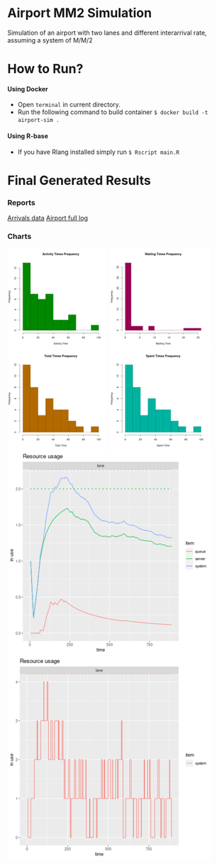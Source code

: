 # Airport MM2 Simulation

Simulation of an airport with two lanes and different interarrival rate, assuming a system of M/M/2

# How to Run?

#### Using Docker

- Open `terminal` in current directory.
- Run the following command to build container
  `$ docker build -t airport-sim .`

#### Using R-base

- If you have Rlang installed simply run
  `$ Rscript main.R`

# Final Generated Results

### Reports

[Arrivals data](assets/arrivals.csv)
[Airport full log](assets/logs.csv)

### Charts

<p align="left">
   <img src="assets/activity_time.png" width="45%"/>
   <img src="assets/waiting_time.png" width="45%"/>
   <img src="assets/total_time.png" width="45%"/>
   <img src="assets/time_spent.png" width="45%"/>
   <img src="assets/mon.png" width="91%"/>
   <img src="assets/res_usage.png" width="91%"/>
</p>
